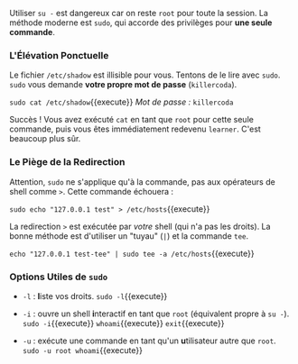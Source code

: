 Utiliser `su -` est dangereux car on reste `root` pour toute la session. La méthode moderne est `sudo`, qui accorde des privilèges pour **une seule commande**.

### L'Élévation Ponctuelle
Le fichier `/etc/shadow` est illisible pour vous. Tentons de le lire avec `sudo`. `sudo` vous demande **votre propre mot de passe** (`killercoda`).

`sudo cat /etc/shadow`{{execute}}
*Mot de passe :* `killercoda`

Succès ! Vous avez exécuté `cat` en tant que `root` pour cette seule commande, puis vous êtes immédiatement redevenu `learner`. C'est beaucoup plus sûr.

### Le Piège de la Redirection
Attention, `sudo` ne s'applique qu'à la commande, pas aux opérateurs de shell comme `>`. Cette commande échouera :

`sudo echo "127.0.0.1 test" > /etc/hosts`{{execute}}

La redirection `>` est exécutée par *votre* shell (qui n'a pas les droits). La bonne méthode est d'utiliser un "tuyau" (`|`) et la commande `tee`.

`echo "127.0.0.1 test-tee" | sudo tee -a /etc/hosts`{{execute}}

### Options Utiles de `sudo`
- `-l` : **l**iste vos droits.
`sudo -l`{{execute}}

- `-i` : ouvre un shell **i**nteractif en tant que `root` (équivalent propre à `su -`).
`sudo -i`{{execute}}
`whoami`{{execute}}
`exit`{{execute}}

- `-u` : exécute une commande en tant qu'un **u**tilisateur autre que `root`.
`sudo -u root whoami`{{execute}}
